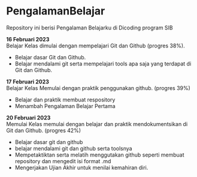 # PengalamanBelajar
Repository ini berisi Pengalaman Belajarku di Dicoding program SIB

**16 Februari 2023**  
Belajar Kelas dimulai dengan mempelajari Git dan Github (progres 38%).
  * Belajar dasar Git dan Github.
  * Belajar mendalami git serta mempelajari tools apa saja yang terdapat di Git dan Github.

**17 Februari 2023**  
Belajar Kelas Memulai dengan praktik penggunakan github. (progres 39%)
 * Belajar dan praktik membuat respository
 * Menambah Pengalaman Belajar Pertama

**20 Februari 2023**  
Memulai Kelas memulai dengan belajar dan praktik mendokumentsikan di Git dan Github. (progres 42%)
 * Belajar dasar git dan github
 * belajar mendalami git dan github serta toolsnya
 * Mempetaktiktan serta melatih menggutakan github seperti membuat repository dan mengedit isi format .md
 * Mengerjakan Ujian Akhir untuk menilai kemahiran diri. 

